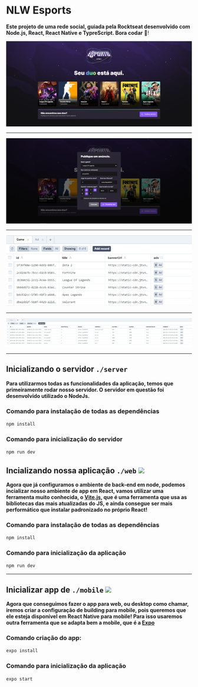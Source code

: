 # NLW Esports

**Este projeto de uma rede social, guiada pela Rocktseat desenvolvido com Node.js, React, React Native e TypreScript. Bora codar** 🚀!

<img src="./assets/home.png">


--- 

<img src="./assets/Anuncio.png">


--- 


<img src="./assets/Banco1.png">


--- 
<img src="./assets/Banco2.PNG">


--- 

## Inicializando o servidor `./server` 

**Para utilizarmos todas as funcionalidades da aplicação, temos que primeiramente rodar nosso servidor. O servidor em questão foi desenvolvido utilizado o NodeJs.**

### Comando para instalação de todas as dependências

```jsx
npm install
```

### Comando para inicialização do servidor

```jsx
npm run dev
```

<aside>
<aside>

## Incializando nossa aplicação `./web` <img height="50" src="./assets/img/ViteJS.png">

**Agora que já configuramos o ambiente de back-end em node, podemos incializar nosso ambiente de app em React, vamos utilizar uma ferramenta muito conhecida, o [Vite.js](https://vitejs.dev/), que é uma ferramenta que usa as bibliotecas das mais atualizadas do JS, e ainda consegue ser mais performático que instalar padronizado no próprio React!**

### Comando para instalação de todas as dependências

```jsx
npm install
```

### Comando para inicialização da aplicação

```jsx
npm run dev
```

<aside>

---

## Inicializar app de `./mobile` <img height="30" src="./assets/img/expo.jpg">

**Agora que conseguimos fazer o app para web, ou desktop como chamar, iremos criar a configuração de building para mobile, pois queremos que ele esteja disponível em React Native para mobile! Para isso usaremos outra ferramenta que se adapta bem a mobile, que é a [Expo](https://expo.dev/)**

### Comando criação do app:

```jsx
expo install
```

### Comando para inicialização da aplicação

```jsx
expo start
```

<aside>
